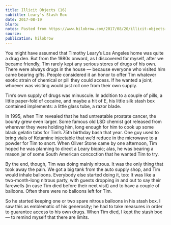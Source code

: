 ```yaml
---
title: Illicit Objects (16)
subtitle: Leary's Stash Box
date: 2017-08-19
blurb:
notes: Pasted from https://www.hilobrow.com/2017/08/20/illicit-objects-16/
source:
publication: hilobrow
---
```


You might have assumed that Timothy Leary’s Los Angeles home was quite a drug den. But from the 1980s onward, as I discovered for myself, after we became friendly, Tim rarely kept any serious stores of drugs of his own. There were always drugs in the house — because everyone who visited him came bearing gifts. People considered it an honor to offer Tim whatever exotic strain of chemical or pill they could access. If he wanted a joint, whoever was visiting would just roll one from their own supply.

Tim’s own supply of drugs was minuscule. In addition to a couple of pills, a little paper-fold of cocaine, and maybe a hit of E, his little silk stash box contained implements: a little glass tube, a razor blade.

In 1995, when Tim revealed that he had untreatable prostate cancer, the bounty grew even larger. Some famous old LSD chemist got released from wherever they were holding him, long enough for him to cook up some black gelatin tabs for Tim’s 75th birthday bash that year. One guy used to bring vials of Ketamine injectable that we’d reduce in the microwave to a powder for Tim to snort. When Oliver Stone came by one afternoon, Tim hoped he was planning to direct a Leary biopic; alas, he was bearing a mason jar of some South American concoction that he wanted Tim to try.

By the end, though, Tim was doing mainly nitrous. It was the only thing that took away the pain. We got a big tank from the auto supply shop, and Tim would inhale balloons. Everybody else started doing it, too: It was like a two-month-long nitrous party, with guests dropping in and out to say their farewells (in case Tim died before their next visit) and to have a couple of balloons. Often there were no balloons left for Tim.

So he started keeping one or two spare nitrous balloons in his stash box. I saw this as emblematic of his generosity; he had to take measures in order to guarantee access to his own drugs. When Tim died, I kept the stash box — to remind myself that there are limits.
